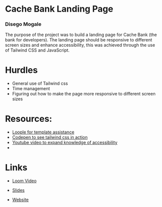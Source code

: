 # Cache Bank Landing Page
### Disego Mogale

The purpose of the project was to build a landing page for Cache Bank (the bank for developers). The landing page should be responsive to different screen sizes and enhance accessibility,  this was achieved through the use of Tailwind CSS and JavaScript. 


# Hurdles
- General use of Tailwind css
- Time management
- Figuring out how to make the page more responsive to different screen sizes

# Resources:
- [Loople for template assistance](https://www.loopple.com/)
- [Codepen to see tailwind css in action](https://codepen.io/topic/tailwind/picks)
- [Youtube video to expand knowledge of accessibility](https://youtu.be/0hqhAIjE_8I?si=bdhHFFTds4Wd2YmA)
- 

# Links
-  [Loom Video](https://www.loom.com/share/1802e99b36a3453aaa426cac68d460c7?sid=f60fb673-58e3-407e-a1cd-2ab372125b6e)

- [Slides](https://onedrive.live.com/view.aspx?resid=4E29FA2860102AF4%2123653&authkey=!AGgQzCO67XDZ54k)

- [Website](https://cachelandingdim.netlify.app/)



